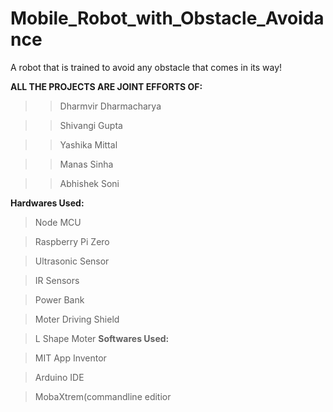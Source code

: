 # Mobile_Robot_with_Obstacle_Avoidance
A robot that is trained to avoid any obstacle that comes in its way!

**ALL THE PROJECTS ARE JOINT EFFORTS OF:**
>>Dharmvir Dharmacharya

>>Shivangi Gupta

>>Yashika Mittal

>>Manas Sinha

>>Abhishek Soni


**Hardwares Used:**

> Node MCU

> Raspberry Pi Zero

> Ultrasonic Sensor

> IR Sensors

> Power Bank

> Moter Driving Shield

> L Shape Moter
**Softwares Used:**

> MIT App Inventor

> Arduino IDE

> MobaXtrem(commandline editior

